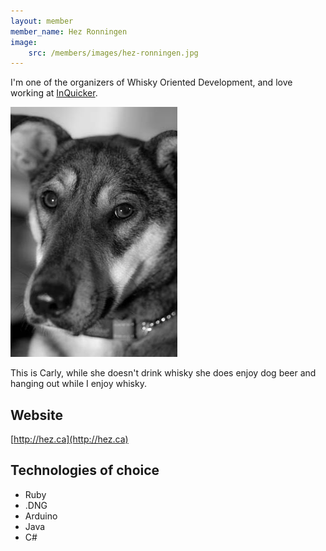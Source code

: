 ```yaml
---
layout: member
member_name: Hez Ronningen
image: 
    src: /members/images/hez-ronningen.jpg
---
```


I'm one of the organizers of Whisky Oriented Development, and love working at 
[InQuicker](https://inquicker.com).

![Carly the "whisky tasting" dog](/members/images/carly.jpg)

This is Carly, while she doesn't drink whisky she does enjoy dog beer and hanging out 
while I enjoy whisky.

## Website

[http://hez.ca](http://hez.ca)

## Technologies of choice

* Ruby
* .DNG
* Arduino
* Java
* C#
